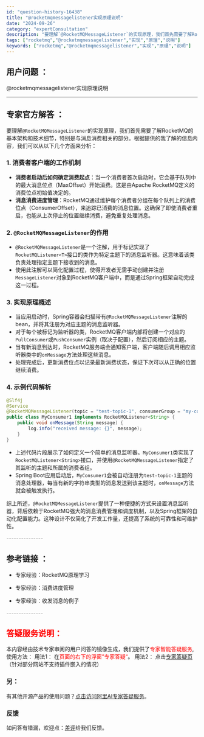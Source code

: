 ```yaml
---
id: "question-history-16438"
title: "@rocketmqmessagelistener实现原理说明"
date: "2024-09-26"
category: "expertConsultation"
description: "要理解`@RocketMQMessageListener`的实现原理，我们首先需要了解RocketMQ的基本架构和技术细节，特别是与消息消费相关的部分。根据提供的我了解的信息内容，我们可以从以下几个方面来分析：### 1. 消费者客户端的工作机制- **消费者启动后如何确定消费起点**：当一个消费者"
tags: ["rocketmq","@rocketmqmessagelistener","实现","原理","说明"]
keywords: ["rocketmq","@rocketmqmessagelistener","实现","原理","说明"]
---
```


## 用户问题 ： 
 @rocketmqmessagelistener实现原理说明  

---------------
## 专家官方解答 ：

要理解`@RocketMQMessageListener`的实现原理，我们首先需要了解RocketMQ的基本架构和技术细节，特别是与消息消费相关的部分。根据提供的我了解的信息内容，我们可以从以下几个方面来分析：

### 1. 消费者客户端的工作机制
- **消费者启动后如何确定消费起点**：当一个消费者首次启动时，它会基于队列中的最大消息位点（MaxOffset）开始消费。这是由Apache RocketMQ定义的消费位点初始值决定的。
- **消息消费进度管理**：RocketMQ通过维护每个消费者分组在每个队列上的消费位点（ConsumerOffset），来追踪已消费的消息位置。这确保了即使消费者重启，也能从上次停止的位置继续消费，避免重复处理消息。

### 2. `@RocketMQMessageListener`的作用
- `@RocketMQMessageListener`是一个注解，用于标记实现了`RocketMQListener<T>`接口的类作为特定主题下的消息监听器。这意味着该类负责处理指定主题下接收到的消息。
- 使用此注解可以简化配置过程，使得开发者无需手动创建并注册`MessageListener`对象到RocketMQ客户端中，而是通过Spring框架自动完成这一过程。

### 3. 实现原理概述
- 当应用启动时，Spring容器会扫描带有`@RocketMQMessageListener`注解的bean，并将其注册为对应主题的消息监听器。
- 对于每个被标记为监听器的类，RocketMQ客户端内部将创建一个对应的`PullConsumer`或`PushConsumer`实例（取决于配置），然后订阅相应的主题。
- 当有新消息到达时，RocketMQ服务端会通知客户端，客户端随后调用相应监听器类中的`onMessage`方法处理这些消息。
- 处理完成后，更新消费位点以记录最新消费状态，保证下次可以从正确的位置继续消费。

### 4. 示例代码解析
```java
@Slf4j
@Service
@RocketMQMessageListener(topic = "test-topic-1", consumerGroup = "my-consumer_test-topic-1")
public class MyConsumer1 implements RocketMQListener<String> {
    public void onMessage(String message) {
        log.info("received message: {}", message);
    }
}
```
- 上述代码片段展示了如何定义一个简单的消息监听器。`MyConsumer1`类实现了`RocketMQListener<String>`接口，并使用`@RocketMQMessageListener`指定了其监听的主题和所属的消费者组。
- Spring Boot应用启动后，`MyConsumer1`会被自动注册为`test-topic-1`主题的消息处理器，每当有新的字符串类型的消息发送到该主题时，`onMessage`方法就会被触发执行。

综上所述，`@RocketMQMessageListener`提供了一种便捷的方式来设置消息监听器，背后依赖于RocketMQ强大的消息消费管理和调度机制，以及Spring框架的自动化配置能力。这种设计不仅简化了开发工作量，还提高了系统的可靠性和可维护性。


<font color="#949494">---------------</font> 


## 参考链接 ：

* 专家经验：RocketMQ原理学习 
 
 * 专家经验：消费进度管理 
 
 * 专家经验：收发消息的例子 


 <font color="#949494">---------------</font> 
 


## <font color="#FF0000">答疑服务说明：</font> 

本内容经由技术专家审阅的用户问答的镜像生成，我们提供了<font color="#FF0000">专家智能答疑服务</font>,使用方法：
用法1： 在<font color="#FF0000">页面的右下的浮窗”专家答疑“</font>。
用法2： 点击[专家答疑页](https://answer.opensource.alibaba.com/docs/intro)（针对部分网站不支持插件嵌入的情况）
### 另：


有其他开源产品的使用问题？[点击访问阿里AI专家答疑服务](https://answer.opensource.alibaba.com/docs/intro)。
### 反馈
如问答有错漏，欢迎点：[差评](https://ai.nacos.io/user/feedbackByEnhancerGradePOJOID?enhancerGradePOJOId=17228)给我们反馈。
